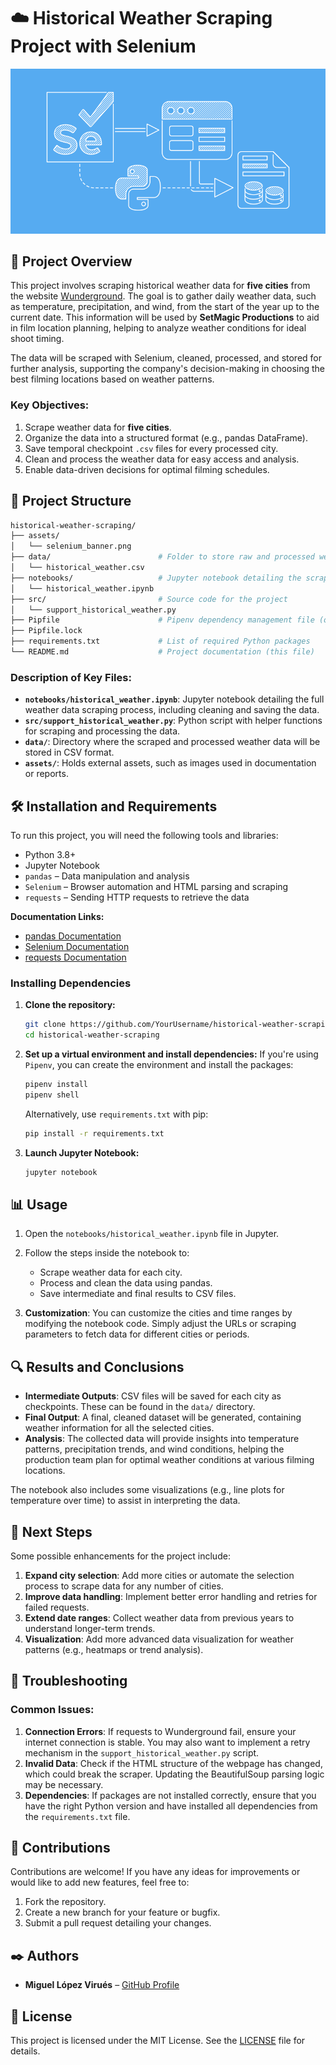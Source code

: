 # ☁️ Historical Weather Scraping Project with Selenium

<div style="text-align: center;">
  <img src="assets/selenium_banner.png" alt="project-cover" />
</div>

## 📝 Project Overview

This project involves scraping historical weather data for **five cities** from the website [Wunderground](https://www.wunderground.com). The goal is to gather daily weather data, such as temperature, precipitation, and wind, from the start of the year up to the current date. This information will be used by **SetMagic Productions** to aid in film location planning, helping to analyze weather conditions for ideal shoot timing.

The data will be scraped with Selenium, cleaned, processed, and stored for further analysis, supporting the company's decision-making in choosing the best filming locations based on weather patterns.

### Key Objectives:
1. Scrape weather data for **five cities**.
2. Organize the data into a structured format (e.g., pandas DataFrame).
3. Save temporal checkpoint `.csv` files for every processed city.
4. Clean and process the weather data for easy access and analysis.
5. Enable data-driven decisions for optimal filming schedules.

## 📁 Project Structure

```bash
historical-weather-scraping/
├── assets/                      
│   └── selenium_banner.png
├── data/                        # Folder to store raw and processed weather data
│   └── historical_weather.csv
├── notebooks/                   # Jupyter notebook detailing the scraping process
│   └── historical_weather.ipynb
├── src/                         # Source code for the project
│   └── support_historical_weather.py
├── Pipfile                      # Pipenv dependency management file (optional)
├── Pipfile.lock
├── requirements.txt             # List of required Python packages
└── README.md                    # Project documentation (this file)
```

### Description of Key Files:
- **`notebooks/historical_weather.ipynb`**: Jupyter notebook detailing the full weather data scraping process, including cleaning and saving the data.
- **`src/support_historical_weather.py`**: Python script with helper functions for scraping and processing the data.
- **`data/`**: Directory where the scraped and processed weather data will be stored in CSV format.
- **`assets/`**: Holds external assets, such as images used in documentation or reports.

## 🛠️ Installation and Requirements

To run this project, you will need the following tools and libraries:

- Python 3.8+
- Jupyter Notebook
- `pandas` – Data manipulation and analysis
- `Selenium` – Browser automation and HTML parsing and scraping
- `requests` – Sending HTTP requests to retrieve the data

**Documentation Links:**
- [pandas Documentation](https://pandas.pydata.org/)
- [Selenium Documentation](selenium.dev/documentation/)
- [requests Documentation](https://docs.python-requests.org/en/master/)

### Installing Dependencies

1. **Clone the repository:**
   ```bash
   git clone https://github.com/YourUsername/historical-weather-scraping.git
   cd historical-weather-scraping
   ```

2. **Set up a virtual environment and install dependencies:**
   If you're using `Pipenv`, you can create the environment and install the packages:
   ```bash
   pipenv install
   pipenv shell
   ```

   Alternatively, use `requirements.txt` with pip:
   ```bash
   pip install -r requirements.txt
   ```

3. **Launch Jupyter Notebook:**
   ```bash
   jupyter notebook
   ```

## 📊 Usage

1. Open the `notebooks/historical_weather.ipynb` file in Jupyter.
2. Follow the steps inside the notebook to:
   - Scrape weather data for each city.
   - Process and clean the data using pandas.
   - Save intermediate and final results to CSV files.
   
3. **Customization**: You can customize the cities and time ranges by modifying the notebook code. Simply adjust the URLs or scraping parameters to fetch data for different cities or periods.

## 🔍 Results and Conclusions

- **Intermediate Outputs**: CSV files will be saved for each city as checkpoints. These can be found in the `data/` directory.
- **Final Output**: A final, cleaned dataset will be generated, containing weather information for all the selected cities.
- **Analysis**: The collected data will provide insights into temperature patterns, precipitation trends, and wind conditions, helping the production team plan for optimal weather conditions at various filming locations.

The notebook also includes some visualizations (e.g., line plots for temperature over time) to assist in interpreting the data.

## 🔄 Next Steps

Some possible enhancements for the project include:
1. **Expand city selection**: Add more cities or automate the selection process to scrape data for any number of cities.
2. **Improve data handling**: Implement better error handling and retries for failed requests.
3. **Extend date ranges**: Collect weather data from previous years to understand longer-term trends.
4. **Visualization**: Add more advanced data visualization for weather patterns (e.g., heatmaps or trend analysis).

## 🐛 Troubleshooting

### Common Issues:
1. **Connection Errors**: If requests to Wunderground fail, ensure your internet connection is stable. You may also want to implement a retry mechanism in the `support_historical_weather.py` script.
2. **Invalid Data**: Check if the HTML structure of the webpage has changed, which could break the scraper. Updating the BeautifulSoup parsing logic may be necessary.
3. **Dependencies**: If packages are not installed correctly, ensure that you have the right Python version and have installed all dependencies from the `requirements.txt` file.

## 🤝 Contributions

Contributions are welcome! If you have any ideas for improvements or would like to add new features, feel free to:
1. Fork the repository.
2. Create a new branch for your feature or bugfix.
3. Submit a pull request detailing your changes.

## ✒️ Authors

- **Miguel López Virués** – [GitHub Profile](https://github.com/MiguelLopezVirues)

## 📜 License

This project is licensed under the MIT License. See the [LICENSE](LICENSE) file for details.
